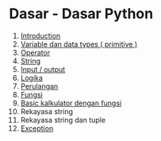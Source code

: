 # Dasar - Dasar Python
1. [Introduction](Introduction.py)
2. [Variable dan data types ( primitive )](variable)
3. [Operator](operator)
4. [String](string_python.py)
5. [Input / output](input_output.py)
6. [Logika](operator/operator_logika.py)
7. [Perulangan](looping)
8. [Fungsi](fungsi)
9. [Basic kalkulator dengan fungsi](kalkulator_dengan_fungsi)
10. Rekayasa string
11. Rekayasa string dan tuple
12. [Exception](exception/exception.py)
